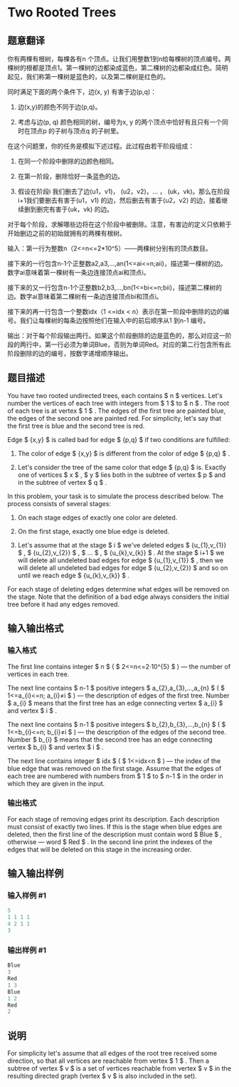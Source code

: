 # Two Rooted Trees

## 题意翻译

你有两棵有根树，每棵各有n 个顶点。让我们用整数1到n给每棵树的顶点编号。两棵树的根都是顶点1。第一棵树的边都染成蓝色，第二棵树的边都染成红色。简明起见，我们称第一棵树是蓝色的，以及第二棵树是红色的。

同时满足下面的两个条件下，边(x, y) 有害于边(p,q)：

1. 边(x,y)的颜色不同于边(p,q)。

2. 考虑与边(p, q) 颜色相同的树，编号为x, y 的两个顶点中恰好有且只有一个同时在顶点p 的子树与顶点q 的子树里。

在这个问题里，你的任务是模拟下述过程。此过程由若干阶段组成：

1. 在同一个阶段中删除的边颜色相同。

2. 在第一阶段，删除恰好一条蓝色的边。

3. 假设在阶段i 我们删去了边(u1，v1)， (u2，v2)，... ， (uk，vk)。那么在阶段i+1我们要删去有害于(u1，v1) 的边，然后删去有害于(u2，v2) 的边，接着继续删到删完有害于(uk，vk) 的边。

对于每个阶段，求解哪些边将在这个阶段中被删除。注意，有害边的定义只依赖于开始删边之前的初始就拥有的两棵有根树。

输入：第一行为整数n（2<=n<=2*10^5）——两棵树分别有的顶点数目。

接下来的一行包含n-1个正整数a2,a3,...,an(1<=ai<=n;aii)，描述第一棵树的边。数字ai意味着第一棵树有一条边连接顶点ai和顶点i。

接下来的又一行包含n-1个正整数b2,b3,...,bn(1<=bi<=n;bii)，描述第二棵树的边。数字ai意味着第二棵树有一条边连接顶点bi和顶点i。

接下来的再一行包含一个整数idx（1 <=idx < n）表示在第一阶段中删除的边的编号。我们让每棵树的每条边按照他们在输入中的前后顺序从1 到n-1 编号。

输出：对于每个阶段输出两行。如果这个阶段删除的边是蓝色的，那么对应这一阶段的两行中，第一行必须为单词Blue，否则为单词Red。对应的第二行包含所有此阶段删除的边的编号，按数字递增顺序输出。

## 题目描述

You have two rooted undirected trees, each contains $ n $ vertices. Let's number the vertices of each tree with integers from $ 1 $ to $ n $ . The root of each tree is at vertex $ 1 $ . The edges of the first tree are painted blue, the edges of the second one are painted red. For simplicity, let's say that the first tree is blue and the second tree is red.

Edge $ {x,y} $ is called bad for edge $ {p,q} $ if two conditions are fulfilled:

1. The color of edge $ {x,y} $ is different from the color of edge $ {p,q} $ .

2. Let's consider the tree of the same color that edge $ {p,q} $ is. Exactly one of vertices $ x $ , $ y $ lies both in the subtree of vertex $ p $ and in the subtree of vertex $ q $ .

In this problem, your task is to simulate the process described below. The process consists of several stages:

1. On each stage edges of exactly one color are deleted.

2. On the first stage, exactly one blue edge is deleted.

3. Let's assume that at the stage $ i $ we've deleted edges $ {u_{1},v_{1}} $ , $ {u_{2},v_{2}} $ , $ ... $ , $ {u_{k},v_{k}} $ . At the stage $ i+1 $ we will delete all undeleted bad edges for edge $ {u_{1},v_{1}} $ , then we will delete all undeleted bad edges for edge $ {u_{2},v_{2}} $ and so on until we reach edge $ {u_{k},v_{k}} $ .

For each stage of deleting edges determine what edges will be removed on the stage. Note that the definition of a bad edge always considers the initial tree before it had any edges removed.

## 输入输出格式

### 输入格式

The first line contains integer $ n $ ( $ 2<=n<=2·10^{5} $ ) — the number of vertices in each tree.

The next line contains $ n-1 $ positive integers $ a_{2},a_{3},...,a_{n} $ ( $ 1<=a_{i}<=n; a_{i}≠i $ ) — the description of edges of the first tree. Number $ a_{i} $ means that the first tree has an edge connecting vertex $ a_{i} $ and vertex $ i $ .

The next line contains $ n-1 $ positive integers $ b_{2},b_{3},...,b_{n} $ ( $ 1<=b_{i}<=n; b_{i}≠i $ ) — the description of the edges of the second tree. Number $ b_{i} $ means that the second tree has an edge connecting vertex $ b_{i} $ and vertex $ i $ .

The next line contains integer $ idx $ ( $ 1<=idx&lt;n $ ) — the index of the blue edge that was removed on the first stage. Assume that the edges of each tree are numbered with numbers from $ 1 $ to $ n-1 $ in the order in which they are given in the input.

### 输出格式

For each stage of removing edges print its description. Each description must consist of exactly two lines. If this is the stage when blue edges are deleted, then the first line of the description must contain word $ Blue $ , otherwise — word $ Red $ . In the second line print the indexes of the edges that will be deleted on this stage in the increasing order.

## 输入输出样例

### 输入样例 #1

```cpp
5
1 1 1 1
4 2 1 1
3

```
### 输出样例 #1

```cpp
Blue
3
Red
1 3
Blue
1 2
Red
2

```
## 说明

For simplicity let's assume that all edges of the root tree received some direction, so that all vertices are reachable from vertex $ 1 $ . Then a subtree of vertex $ v $ is a set of vertices reachable from vertex $ v $ in the resulting directed graph (vertex $ v $ is also included in the set).


